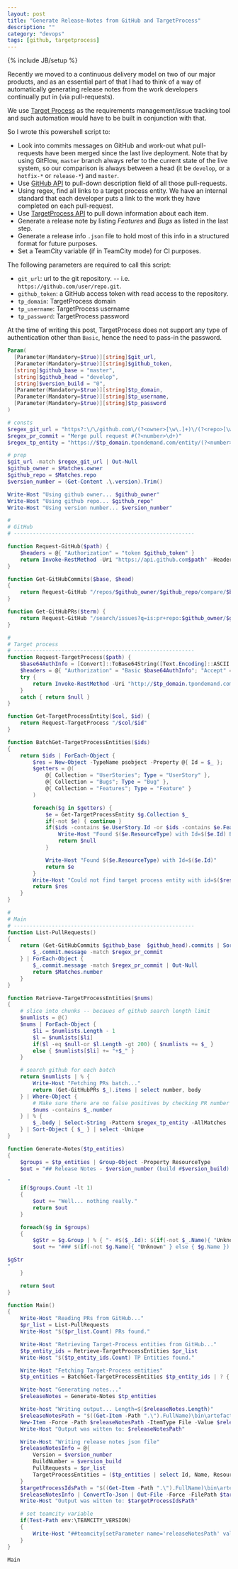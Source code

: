 ```yaml
---
layout: post
title: "Generate Release-Notes from GitHub and TargetProcess"
description: ""
category: "devops"
tags: [github, targetprocess]
---
```

{% include JB/setup %}

Recently we moved to a continuous delivery model on two of our major products, and as an essential part of that I had to think of a way of automatically generating release notes from the work developers continually put in (via pull-requests).

We use [Target Process](https://www.targetprocess.com/) as the requirements management/issue tracking tool and such automation would have to be built in conjunction with that.

<!--more-->

So I wrote this powershell script to:

- Look into commits messages on GitHub and work-out what pull-requests have been merged since the last live deployment. Note that by using GitFlow, `master` branch always refer to the current state of the live system, so our comparison is always between a head (it be `develop`, or a `hotfix-*` or `release-*`) and `master`.
- Use [GitHub API](https://developer.github.com/v3/repos/commits/) to pull-down description field of all those pull-requests.
- Using regex, find all links to a target process entity. We have an internal standard that each developer puts a link to the work they have completed on each pull-request.
- Use [TargetProcess API](http://dev.targetprocess.com/rest/getting_started) to pull down information about each item.
- Generate a release note by listing *Features* and *Bugs* as listed in the last step.
- Generate a release info `.json` file to hold most of this info in a structured format for future purposes.
- Set a TeamCity variable (if in TeamCity mode) for CI purposes.

The following parameters are required to call this script:

- `git_url`: url to the git repository. -- i.e. `https://github.com/user/repo.git`.
- `github_token`: a GitHub access token with read access to the repository.
- `tp_domain`: TargetProcess domain
- `tp_username`: TargetProcess username
- `tp_password`: TargetProcess password

At the time of writing this post, TargetProcess does not support any type of authentication other than `Basic`, hence the need to pass-in the password.

```powershell
Param(
  [Parameter(Mandatory=$true)][string]$git_url,
  [Parameter(Mandatory=$true)][string]$github_token,
  [string]$github_base = "master",
  [string]$github_head = "develop",
  [string]$version_build = "0",
  [Parameter(Mandatory=$true)][string]$tp_domain,
  [Parameter(Mandatory=$true)][string]$tp_username,
  [Parameter(Mandatory=$true)][string]$tp_password
)

# consts
$regex_git_url = "https?:\/\/github.com\/(?<owner>[\w\.]+)\/(?<repo>[\w\.]+)\.git"
$regex_pr_commit = "Merge pull request #(?<number>\d+)"
$regex_tp_entity = "https://$tp_domain.tpondemand.com/entity/(?<number>\d+)"

# prep
$git_url -match $regex_git_url | Out-Null
$github_owner = $Matches.owner
$github_repo = $Matches.repo
$version_number = (Get-Content .\.version).Trim()

Write-Host "Using github owner... $github_owner"
Write-Host "Using github repo... $github_repo"
Write-Host "Using version number... $version_number"

#
# GitHub
# ---------------------------------------------------------

function Request-GitHub($path) {
    $headers = @{ "Authorization" = "token $github_token" }
    return Invoke-RestMethod -Uri "https://api.github.com$path" -Headers $headers
}

function Get-GitHubCommits($base, $head)
{
    return Request-GitHub "/repos/$github_owner/$github_repo/compare/$base...$head"
}

function Get-GitHubPRs($term) {
    return Request-GitHub "/search/issues?q=is:pr+repo:$github_owner/$github_repo+$term"
}

#
# Target process
# ---------------------------------------------------------
function Request-TargetProcess($path) {
    $base64AuthInfo = [Convert]::ToBase64String([Text.Encoding]::ASCII.GetBytes("$($tp_username):$($tp_password)"))
    $headers = @{ "Authorization" = "Basic $base64AuthInfo"; "Accept" = "application/json" }
    try {
        return Invoke-RestMethod -Uri "http://$tp_domain.tpondemand.com/api/v1$path" -Headers $headers
    }
    catch { return $null }
}

function Get-TargetProcessEntity($col, $id) {
    return Request-TargetProcess "/$col/$id"
}

function BatchGet-TargetProcessEntities($ids)
{
    return $ids | ForEach-Object {
        $res = New-Object -TypeName psobject -Property @{ Id = $_ };
	    $getters = @(
		    @{ Collection = "UserStories"; Type = "UserStory" },
		    @{ Collection = "Bugs"; Type = "Bug" },
		    @{ Collection = "Features"; Type = "Feature" }
	    )

	    foreach($g in $getters) {
		    $e = Get-TargetProcessEntity $g.Collection $_
		    if(-not $e) { continue }
            if($ids -contains $e.UserStory.Id -or $ids -contains $e.Feature.Id) {
                Write-Host "Found $($e.ResourceType) with Id=$($e.Id) BUT it's parent is already in the list."
                return $null
            }

            Write-Host "Found $($e.ResourceType) with Id=$($e.Id)"
            return $e
	    }
        Write-Host "Could not find target process entity with id=$($res.Id)"
        return $res
    }
}

#
# Main
# ---------------------------------------------------------
function List-PullRequests()
{
    return (Get-GitHubCommits $github_base  $github_head).commits | Sort-Object -Property @{Expression={$_.commit.author.date}; Ascending=$false} -Descending | Where-Object {
        $_.commit.message -match $regex_pr_commit
    } | ForEach-Object {
        $_.commit.message -match $regex_pr_commit | Out-Null
        return $Matches.number
    }
}

function Retrieve-TargetProcessEntities($nums)
{
    # slice into chunks -- becaues of github search length limit
    $numlists = @()
    $nums | ForEach-Object {
        $li = $numlists.Length - 1
        $l = $numlists[$li]
        if($l -eq $null-or $l.Length -gt 200) { $numlists += $_ }
        else { $numlists[$li] += "+$_" }
    }

    # search github for each batch
    return $numlists | % {
        Write-Host "Fetching PRs batch..."
        return (Get-GitHubPRs $_).items | select number, body
    } | Where-Object {
        # Make sure there are no false positives by checking PR number is present in the original list
        $nums -contains $_.number
    } | % {
        $_.body | Select-String -Pattern $regex_tp_entity -AllMatches | ForEach-Object { $_.Matches } | ForEach-Object { $_.Groups[1].Value }
    } | Sort-Object { $_ } | select -Unique
}

function Generate-Notes($tp_entities)
{
    $groups = $tp_entities | Group-Object -Property ResourceType
    $out = "## Release Notes - $version_number (build #$version_build)

"
    if($groups.Count -lt 1)
    {
        $out += "Well... nothing really."
        return $out
    }

    foreach($g in $groups)
    {
        $gStr = $g.Group | % { "- #$($_.Id): $(if(-not $_.Name){ "Unknown" } else { $_.Name })" } | Out-String
        $out += "### $(if(-not $g.Name){ "Unknown" } else { $g.Name })

$gStr
"
    }

    return $out
}

function Main()
{
    Write-Host "Reading PRs from GitHub..."
    $pr_list = List-PullRequests
    Write-Host "$($pr_list.Count) PRs found."

    Write-Host "Retrieving Target-Process entities from GitHub..."
    $tp_entity_ids = Retrieve-TargetProcessEntities $pr_list
    Write-Host "$($tp_entity_ids.Count) TP Entities found."

    Write-Host "Fetching Target-Process entities"
    $tp_entities = BatchGet-TargetProcessEntities $tp_entity_ids | ? { $_ }

    Write-host "Generating notes..."
    $releaseNotes = Generate-Notes $tp_entities

    Write-host "Writing output... Length=$($releaseNotes.Length)"
    $releaseNotesPath = "$((Get-Item -Path ".\").FullName)\bin\artefacts\release-notes.txt"
    New-Item -Force -Path $releaseNotesPath -ItemType File -Value $releaseNotes | Out-Null
    Write-Host "Output was witten to: $releaseNotesPath"

    Write-Host "Writing release notes json file"
    $releaseNotesInfo = @{
        Version = $version_number
        BuildNumber = $version_build
        PullRequests = $pr_list
        TargetProcessEntities = ($tp_entities | select Id, Name, ResourceType)
    }
    $targetProcessIdsPath = "$((Get-Item -Path ".\").FullName)\bin\artefacts\release-info.json"
    $releaseNotesInfo | ConvertTo-Json | Out-File -Force -FilePath $targetProcessIdsPath
    Write-Host "Output was witten to: $targetProcessIdsPath"

    # set teamcity variable
    if(Test-Path env:\TEAMCITY_VERSION)
    {
        Write-Host "##teamcity[setParameter name='releaseNotesPath' value='$releaseNotesPath']"
    }
}

Main
```
